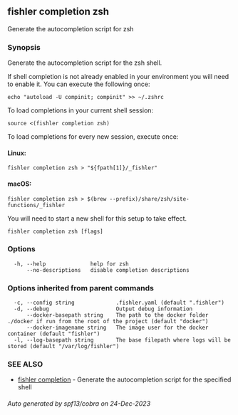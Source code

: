 ## fishler completion zsh

Generate the autocompletion script for zsh

### Synopsis

Generate the autocompletion script for the zsh shell.

If shell completion is not already enabled in your environment you will need
to enable it.  You can execute the following once:

	echo "autoload -U compinit; compinit" >> ~/.zshrc

To load completions in your current shell session:

	source <(fishler completion zsh)

To load completions for every new session, execute once:

#### Linux:

	fishler completion zsh > "${fpath[1]}/_fishler"

#### macOS:

	fishler completion zsh > $(brew --prefix)/share/zsh/site-functions/_fishler

You will need to start a new shell for this setup to take effect.


```
fishler completion zsh [flags]
```

### Options

```
  -h, --help              help for zsh
      --no-descriptions   disable completion descriptions
```

### Options inherited from parent commands

```
  -c, --config string             .fishler.yaml (default ".fishler")
  -d, --debug                     Output debug information
      --docker-basepath string    The path to the docker folder ./docker if run from the root of the project (default "docker")
      --docker-imagename string   The image user for the docker container (default "fishler")
  -l, --log-basepath string       The base filepath where logs will be stored (default "/var/log/fishler")
```

### SEE ALSO

* [fishler completion](fishler_completion.md)	 - Generate the autocompletion script for the specified shell

###### Auto generated by spf13/cobra on 24-Dec-2023
